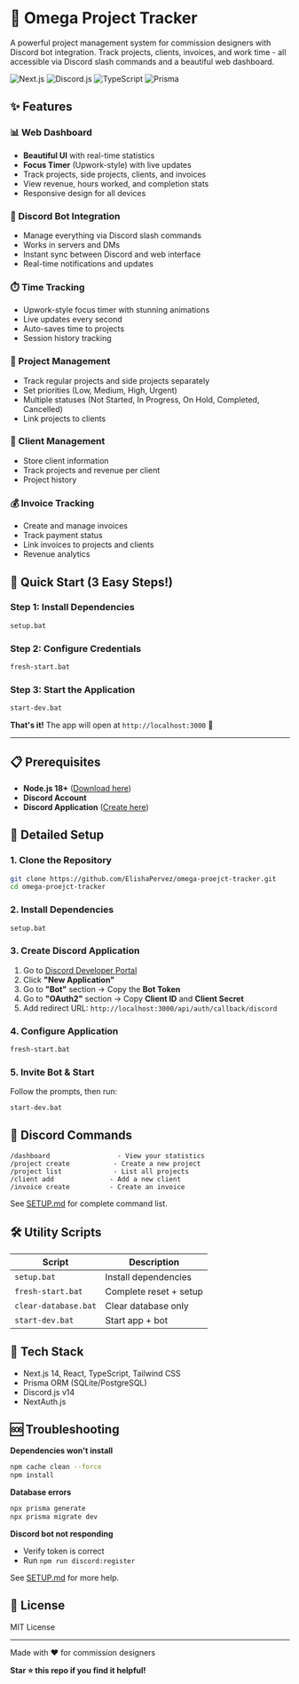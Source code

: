 # 🎨 Omega Project Tracker

A powerful project management system for commission designers with Discord bot integration. Track projects, clients, invoices, and work time - all accessible via Discord slash commands and a beautiful web dashboard.

![Next.js](https://img.shields.io/badge/Next.js-14-black?style=flat&logo=next.js)
![Discord.js](https://img.shields.io/badge/Discord.js-14-5865F2?style=flat&logo=discord&logoColor=white)
![TypeScript](https://img.shields.io/badge/TypeScript-5-3178C6?style=flat&logo=typescript&logoColor=white)
![Prisma](https://img.shields.io/badge/Prisma-5-2D3748?style=flat&logo=prisma&logoColor=white)

## ✨ Features

### 📊 Web Dashboard
- **Beautiful UI** with real-time statistics
- **Focus Timer** (Upwork-style) with live updates
- Track projects, side projects, clients, and invoices
- View revenue, hours worked, and completion stats
- Responsive design for all devices

### 🤖 Discord Bot Integration
- Manage everything via Discord slash commands
- Works in servers and DMs
- Instant sync between Discord and web interface
- Real-time notifications and updates

### ⏱️ Time Tracking
- Upwork-style focus timer with stunning animations
- Live updates every second
- Auto-saves time to projects
- Session history tracking

### 💼 Project Management
- Track regular projects and side projects separately
- Set priorities (Low, Medium, High, Urgent)
- Multiple statuses (Not Started, In Progress, On Hold, Completed, Cancelled)
- Link projects to clients

### 👥 Client Management
- Store client information
- Track projects and revenue per client
- Project history

### 💰 Invoice Tracking
- Create and manage invoices
- Track payment status
- Link invoices to projects and clients
- Revenue analytics

## 🚀 Quick Start (3 Easy Steps!)

### Step 1: Install Dependencies
```bash
setup.bat
```

### Step 2: Configure Credentials
```bash
fresh-start.bat
```

### Step 3: Start the Application
```bash
start-dev.bat
```

**That's it!** The app will open at `http://localhost:3000` 🎉

---

## 📋 Prerequisites

- **Node.js 18+** ([Download here](https://nodejs.org/))
- **Discord Account**
- **Discord Application** ([Create here](https://discord.com/developers/applications))

## 🔧 Detailed Setup

### 1. Clone the Repository
```bash
git clone https://github.com/ElishaPervez/omega-proejct-tracker.git
cd omega-proejct-tracker
```

### 2. Install Dependencies
```bash
setup.bat
```

### 3. Create Discord Application

1. Go to [Discord Developer Portal](https://discord.com/developers/applications)
2. Click **"New Application"**
3. Go to **"Bot"** section → Copy the **Bot Token**
4. Go to **"OAuth2"** section → Copy **Client ID** and **Client Secret**
5. Add redirect URL: `http://localhost:3000/api/auth/callback/discord`

### 4. Configure Application
```bash
fresh-start.bat
```

### 5. Invite Bot & Start
Follow the prompts, then run:
```bash
start-dev.bat
```

## 📱 Discord Commands

```
/dashboard                 - View your statistics
/project create           - Create a new project
/project list             - List all projects
/client add              - Add a new client
/invoice create          - Create an invoice
```

See [SETUP.md](SETUP.md) for complete command list.

## 🛠️ Utility Scripts

| Script | Description |
|--------|-------------|
| `setup.bat` | Install dependencies |
| `fresh-start.bat` | Complete reset + setup |
| `clear-database.bat` | Clear database only |
| `start-dev.bat` | Start app + bot |

## 🎨 Tech Stack

- Next.js 14, React, TypeScript, Tailwind CSS
- Prisma ORM (SQLite/PostgreSQL)
- Discord.js v14
- NextAuth.js

## 🆘 Troubleshooting

**Dependencies won't install**
```bash
npm cache clean --force
npm install
```

**Database errors**
```bash
npx prisma generate
npx prisma migrate dev
```

**Discord bot not responding**
- Verify token is correct
- Run `npm run discord:register`

See [SETUP.md](SETUP.md) for more help.

## 📄 License

MIT License

---

Made with ❤️ for commission designers

**Star ⭐ this repo if you find it helpful!**
